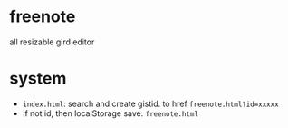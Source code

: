 # freenote
all resizable gird editor

# system
- ```index.html```: search and create gistid. to href ```freenote.html?id=xxxxx```
- if not id, then localStorage save. ```freenote.html```
